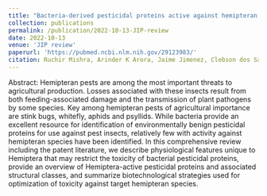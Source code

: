```yaml
---
title: "Bacteria-derived pesticidal proteins active against hemipteran pests"
collection: publications
permalink: /publication/2022-10-13-JIP-review
date: 2022-10-13
venue: 'JIP review'
paperurl: 'https://pubmed.ncbi.nlm.nih.gov/29123983/'
citation: Ruchir Mishra, Arinder K Arora, Jaime Jimenez, Clebson dos Santos Tavares, Rahul Banerjee, Suresh Panneerselvam, Bryony C Bonning ",Bacteria-derived pesticidal proteins active against hemipteran pests, Journal of Invertebrate Pathology 2022/10/13'
---
```



Abstract: Hemipteran pests are among the most important threats to agricultural production. Losses associated 
with these insects result from both feeding-associated damage and the transmission of plant pathogens by some 
species. Key among hemipteran pests of agricultural importance are stink bugs, whitefly, aphids and psyllids. 
While bacteria provide an excellent resource for identification of environmentally benign pesticidal proteins 
for use against pest insects, relatively few with activity against hemipteran species have been identified. 
In this comprehensive review including the patent literature, we describe physiological features unique to Hemiptera 
that may restrict the toxicity of bacterial pesticidal proteins, provide an overview of Hemiptera-active pesticidal 
proteins and associated structural classes, and summarize biotechnological strategies used for optimization of toxicity 
against target hemipteran species.
